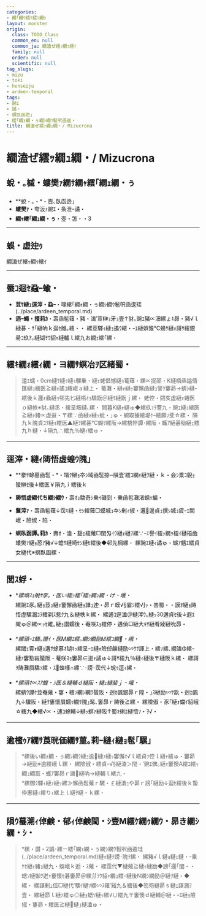```yaml
---
categories:
- 繝｢繝ｳ繧ｹ繧ｿ繝ｼ
layout: monster
origin:
  class: TODO_Class
  common_en: null
  common_ja: 繝溘ぜ繧ｯ繝ｩ繧ｲ
  family: null
  order: null
  scientific: null
tag_slugs:
- mizu
- toki
- henseiju
- ardeen-temporal
tags:
- 豌ｴ
- 譎・
- 螟臥函迯｣
- 繧｢繝ｫ繝・ぅ繝ｼ繝ｳ髱呎凾逡・
title: 繝溘ぜ繧ｯ繝ｭ繝・/ Mizucrona
---
```


# 繝溘ぜ繧ｯ繝ｭ繝・/ Mizucrona

## 蛻・｡槭・螻樊ｧ繝ｻ繝ｬ繧｢繝ｪ繝・ぅ

* **蛻・｡・*・壼､臥函迯｣  
* **螻樊ｧ**・夸汳ｧ豌ｴ・条泄ｰ譎・ 
* **繝ｬ繧｢繝ｪ繝・ぅ**・壺・笘・・3

---

## 蜈・虚迚ｩ

繝溘ぜ繧ｯ繝ｩ繧ｲ

---

## 蜃ｺ迴ｾ蝨ｰ蝓・

* **荳ｻ縺ｪ逕滓・蝨ｰ**・喙繧｢繝ｫ繝・ぅ繝ｼ繝ｳ髱呎凾逡珪(../place/ardeen_temporal.md)  
* **迺ｰ蠅・擅莉ｶ**・壽凾髢薙・豬・溘′荳榊ｮ牙ｮ壹↑豺｡豌ｴ豬∝沺縲ょｷ昴・豬√ｌ縺碁・ｻ｢縺吶ｋ迴ｾ雎｡繧・・ 
縲荳驛ｨ縺ｮ遏ｳ繧・ｰｴ縺娯憺℃蜴ｻ縺ｫ謌ｻ繧銀昜ｺ玖ｱ｡縺瑚ｦｳ貂ｬ縺輔ｌ繧九お繝ｪ繧｢縲・

---

## 繧ｷ繝ｫ繧ｨ繝・ヨ繝ｻ螟冶ｦ区緒蜀・

> 逶ｴ蠕・0cm縺ｻ縺ｩ縺ｮ騾乗・縺ｪ蛯倡憾縺ｮ菴薙・縲∝捉邵・Κ縺梧凾謚倩匯縺ｮ繧医≧縺ｫ謠ｺ繧峨ａ縺上・ 
> 菴灘・縺ｫ縺ｯ窶懈凾縺ｮ譬ｸ窶昴→蜻ｼ縺ｰ繧後ｋ邏ｫ驫縺ｮ邨先匕縺梧ｵｮ驕翫＠縺ｦ縺翫ｊ縲・ 
> 蛯倥・閼亥虚縺ｫ蜷医ｏ縺帙※豺｡縺丞・繧呈叛縺､縲・ 
> 閻暮Κ縺ｫ縺ゅ◆繧玖ｧｦ謇九・豌ｴ縺ｮ繧医≧縺ｫ豬∝虚逧・〒縲∵凾縺ｫ縺ｯ蛻・｣ゅ・蜿取據繧堤ｹｰ繧願ｿ斐☆縲・ 
> 隕九ｋ隗貞ｺｦ縺ｫ繧医▲縺ｦ縲碁℃蜴ｻ縲阪→縲梧悴譚･縲阪・蠖ｱ縺碁㍾縺ｪ繧九ｈ縺・↓隕九∴繧九％縺ｨ繧ゅ・

---

## 逕滓・縺ｨ陦悟虚蝗ｳ隗｣

* **豢ｻ蜍墓凾髢・*・壻ｸ榊ｮ夲ｼ域凾髢捺─隕壹′繧ｺ繝ｬ縺ｦ縺・ｋ・会ｼ乗ｺ貎ｮ蜑榊ｾ後↓繧医￥隕九ｉ繧後ｋ  
* **陦悟虚繝代ち繝ｼ繝ｳ**・壽ｵｮ驕奇ｼ乗ｲ磯剄・乗凾髢灘渚蠕ｩ蝙・ 
* **鬟滓ｧ**・壽凾髢薙↓霑ｷ縺・ｾｼ繧薙□蟆城ｭ夲ｼ剰ｨ俶・邏邊貞ｭ撰ｼ城ｭ疲ｰｴ闕峨・險俶・陷・

* **螟臥函譚｡莉ｶ**・壽ｵ・溘・豁ｪ繧薙□閨匁ｲｳ縺ｫ縺ｦ縲∵ｰｴ譽ｲ繧ｯ繝ｩ繧ｲ縺梧凾螻樊ｧ縺ｮ荵ｱ豬√↓蟾ｻ縺崎ｾｼ縺ｾ繧後◆邨先棡縲・ 
縲豌ｴ縺ｨ譎ゅ・蜈ｱ魑ｴ繧貞女縺代※螟臥函縲・

---

## 閭ｽ蜉・

* **縲頑ｽｮ蛻ｻ豕｡・医い繧ｯ繧｢繧ｯ繝ｭ繝・け・峨・*  
縲豌ｴ豕｡縺ｮ荳ｭ縺ｫ窶懈凾縺ｮ譁ｭ迚・昴ｒ蟆√§霎ｼ繧√∫ｯ・峇蜀・・謨ｵ縺ｮ陦悟虚騾溷ｺｦ繧剃ｽ惹ｸ九＆縺帙ｋ縲・ 
縲逋ｺ逕溘＠縺滓ｳ｡縺ｯ30遘貞ｾ後↓遐ｴ陬ゅ＠縲∝ｯｾ雎｡縺ｮ譛蠕後・菴咲ｽｮ繧停・遘偵□縺大ｷｻ縺肴綾縺吮昴・

* **縲頑ｰｴ驕｡譖ｲ・医Μ繝ｴ繧｡繝ｼ繝励Μ繧ｺ繝・峨・*  
縲閾ｪ霄ｫ縺ｮ遘ｻ蜍慕ｵ瑚ｷｯ繧呈ｰｴ縺ｫ險倬鹸縺励∽ｻｻ諢上・繧ｿ繧､繝溘Φ繧ｰ縺ｧ窶懃峩蜑阪・菴咲ｽｮ窶昴∈迸ｬ譎ゅ↓謌ｻ繧九％縺ｨ縺後〒縺阪ｋ縲・ 
縲謌ｦ陦灘屓驕ｿ繧・ｽ蝗樣∩縲∵･謗･霑代↓蛻ｩ逕ｨ縲・

* **縲頑ｵ∝ｽｱ蝗・ｼ医＆縺輔ｄ縺阪・縺ｪ縺斐ｊ・峨・*  
縲蜻ｳ譁ｹ荳菴薙・窶・繧ｿ繝ｼ繝ｳ蜑阪・迥ｶ諷銀昴ｒ隍・｣ｽ縺励∽ｻ翫・迥ｶ諷九↓驥阪・縺ｦ窶懷屓蠕ｩ繝ｻ隗｣髯､窶昴ｒ陦後≧縲・ 
縲險俶・豕｢縺ｫ蟷ｲ貂峨☆繧九◆繧√∝・逋ｺ蜍輔↓縺ｯ螟ｧ縺阪↑蜀ｷ蜊ｴ縺悟ｿ・ｦ√・

---

## 逾櫁ｩｱ繝ｻ莨晄価繝ｻ菫｡莉ｰ縺ｨ縺ｮ髢｢騾｣

> *縲後い繝ｫ繝・ぅ繝ｼ繝ｳ縺ｮ逾縺ｧ縺ｯ窶懈ｵ√ｌ繧貞ｿ倥ｌ縺ｬ繧ゅ・窶昴→縺励※逾繧峨ｌ縲・ 
縲險俶・繧貞ｰ√§縺溘＞閠・′豌ｴ髀｡縺ｫ窶懊Α繧ｺ繧ｯ繝ｭ繝翫・蠖ｱ窶昴ｒ譏縺吶→縺輔ｌ繧九・  
> *縲御ｸ驛ｨ縺ｧ縺ｯ縲≫懈凾髢薙ｒ騾・￡縺滄ｭや昴ｒ謗｢縺励↓迴ｾ繧後ｋ蟄伜惠縺ｨ繧りｨ繧上ｌ縺ｦ縺・ｋ縲・

---

## 隕ｳ蟇溯ｨ倬鹸・郁ｨ倬鹸閠・ｼ壹Μ繧ｹ繝ｩ繝ｳ・昴き繝ｼ繝・ｼ・

> *縲・譛・2譌･縲ー繧｢繝ｫ繝・ぅ繝ｼ繝ｳ髱呎凾逡珪(../place/ardeen_temporal.md)縺ｫ縺ｦ謗･隗ｦ縲・ 
縲豬√ｌ縺ｮ縺ｪ縺・ｰ乗ｹｾ縺ｫ豬ｮ縺九・蜈峨ｋ逅・ｽ薙・ 
縲霑代▼縺薙≧縺ｨ縺励◆謗｢邏｢閠・・蟋ｿ縺御ｸ迸ｬ窶懷ｾ碁窶昴＠縲∬ｦｳ貂ｬ繝ｭ繧ｰ縺後Ν繝ｼ繝励＠縺ｦ縺・◆縲・ 
縲諢剰ｭ倥□縺代′騾ｲ縺ｿ縲∽ｽ薙′谿九＆繧後◆笏笏縺昴ｓ縺ｪ諢溯ｦ壹・ 
縲縺昴ｌ縺ｧ繧ゅ◎縺ｮ蟋ｿ縺ｯ縲√∪繧九〒窶懊ｄ縺輔＠縺・ｰｴ縺ｮ險俶・窶昴・繧医≧縺縺｣縺溘ゅ・